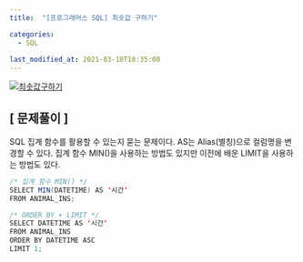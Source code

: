 ```yaml
---
title:  "[프로그래머스 SQL] 최솟값 구하기"

categories:
  - SQL
  
last_modified_at: 2021-03-10T18:35:00
---
```


[![최솟값구하기](https://user-images.githubusercontent.com/53072057/110578699-b7055180-81a8-11eb-9982-adc643fb3286.JPG)](https://programmers.co.kr/learn/courses/30/lessons/59038)  

<h2>[ 문제풀이 ]</h2>  
SQL 집계 함수를 활용할 수 있는지 묻는 문제이다. AS는 Alias(별칭)으로 컬럼명을 변경할 수 있다. 집계 함수 MIN()을 사용하는 방법도 있지만 이전에 배운 LIMIT을 사용하는 방법도 있다.  

```java
/* 집계 함수 MIN() */
SELECT MIN(DATETIME) AS '시간'
FROM ANIMAL_INS;

/* ORDER BY + LIMIT */
SELECT DATETIME AS '시간'
FROM ANIMAL_INS
ORDER BY DATETIME ASC
LIMIT 1;
```
